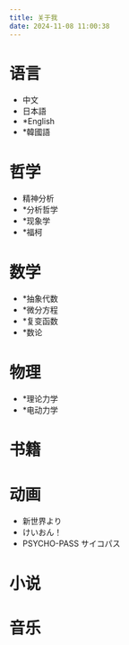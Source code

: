 ```yaml
---
title: 关于我
date: 2024-11-08 11:00:38
---
```

# 语言
* 中文
* 日本語
* *English
* *韓國語

# 哲学
* 精神分析
* *分析哲学
* *现象学
* *福柯

# 数学
* *抽象代数
* *微分方程
* *复变函数
* *数论

# 物理
* *理论力学
* *电动力学

# 书籍

# 动画
* 新世界より
* けいおん！
* PSYCHO-PASS サイコパス

# 小说

# 音乐

